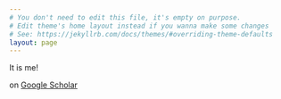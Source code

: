 ```yaml
---
# You don't need to edit this file, it's empty on purpose.
# Edit theme's home layout instead if you wanna make some changes
# See: https://jekyllrb.com/docs/themes/#overriding-theme-defaults
layout: page
---
```


It is me!

on [Google Scholar](https://scholar.google.com/citations?hl=en&user=keLpwxcAAAAJ)
